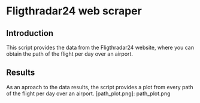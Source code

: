 # Fligthradar24 web scraper

## Introduction
This script provides the data from the Fligthradar24 website, where you can obtain the path of the flight per day over an airport.

## Results
As an aproach to the data results, the script provides a plot from every path of the flight per day over an airport.
[path_plot.png]: path_plot.png